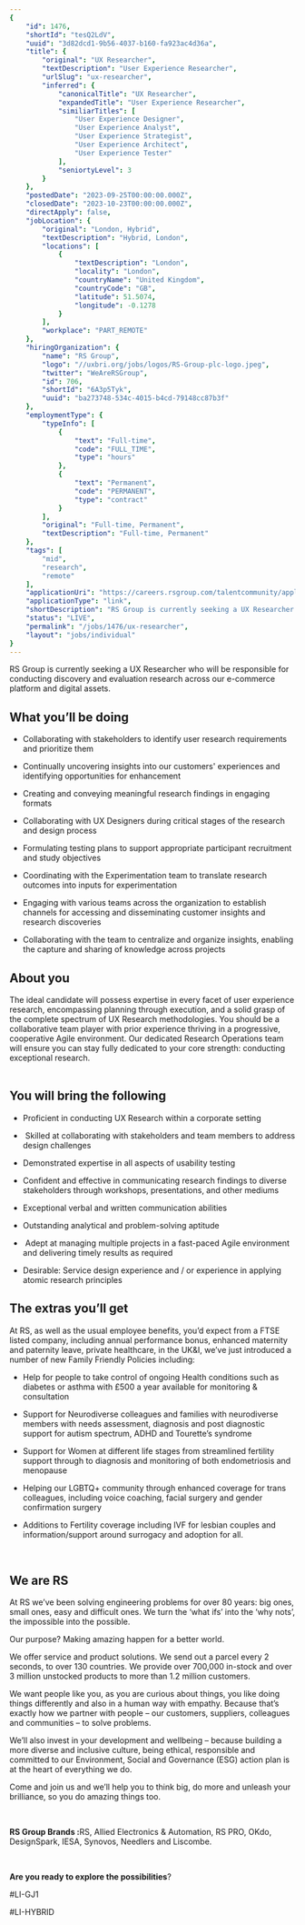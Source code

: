 ```yaml
---
{
	"id": 1476,
	"shortId": "tesQ2LdV",
	"uuid": "3d82dcd1-9b56-4037-b160-fa923ac4d36a",
	"title": {
		"original": "UX Researcher",
		"textDescription": "User Experience Researcher",
		"urlSlug": "ux-researcher",
		"inferred": {
			"canonicalTitle": "UX Researcher",
			"expandedTitle": "User Experience Researcher",
			"similiarTitles": [
				"User Experience Designer",
				"User Experience Analyst",
				"User Experience Strategist",
				"User Experience Architect",
				"User Experience Tester"
			],
			"seniortyLevel": 3
		}
	},
	"postedDate": "2023-09-25T00:00:00.000Z",
	"closedDate": "2023-10-23T00:00:00.000Z",
	"directApply": false,
	"jobLocation": {
		"original": "London, Hybrid",
		"textDescription": "Hybrid, London",
		"locations": [
			{
				"textDescription": "London",
				"locality": "London",
				"countryName": "United Kingdom",
				"countryCode": "GB",
				"latitude": 51.5074,
				"longitude": -0.1278
			}
		],
		"workplace": "PART_REMOTE"
	},
	"hiringOrganization": {
		"name": "RS Group",
		"logo": "//uxbri.org/jobs/logos/RS-Group-plc-logo.jpeg",
		"twitter": "WeAreRSGroup",
		"id": 706,
		"shortId": "6A3p5Tyk",
		"uuid": "ba273748-534c-4015-b4cd-79148cc87b3f"
	},
	"employmentType": {
		"typeInfo": [
			{
				"text": "Full-time",
				"code": "FULL_TIME",
				"type": "hours"
			},
			{
				"text": "Permanent",
				"code": "PERMANENT",
				"type": "contract"
			}
		],
		"original": "Full-time, Permanent",
		"textDescription": "Full-time, Permanent"
	},
	"tags": [
		"mid",
		"research",
		"remote"
	],
	"applicationUri": "https://careers.rsgroup.com/talentcommunity/apply/985896701/?locale=en_GB",
	"applicationType": "link",
	"shortDescription": "RS Group is currently seeking a UX Researcher who will be responsible for conducting discovery and evaluation research across our e-commerce- platform and digital assets.  What you’ll’ be doing",
	"status": "LIVE",
	"permalink": "/jobs/1476/ux-researcher",
	"layout": "jobs/individual"
}
---
```

<p>RS Group is currently seeking a UX Researcher who will be responsible for conducting discovery and evaluation research across our e-commerce platform and digital assets.&nbsp;</p><h2>What you’ll be doing</h2><ul><li><p>Collaborating with stakeholders to identify user research requirements and prioritize them</p></li><li><p>Continually uncovering insights into our customers' experiences and identifying opportunities for enhancement</p></li><li><p>Creating and conveying meaningful research findings in engaging formats</p></li><li><p>Collaborating with UX Designers during critical stages of the research and design process</p></li><li><p>Formulating testing plans to support appropriate participant recruitment and study objectives</p></li><li><p>Coordinating with the Experimentation team to translate research outcomes into inputs for experimentation</p></li><li><p>Engaging with various teams across the organization to establish channels for accessing and disseminating customer insights and research discoveries</p></li><li><p>Collaborating with the team to centralize and organize insights, enabling the capture and sharing of knowledge across projects&nbsp;</p></li></ul><h2>About you</h2><p>The ideal candidate will possess expertise in every facet of user experience research, encompassing planning through execution, and a solid grasp of the complete spectrum of UX Research methodologies. You should be a collaborative team player with prior experience thriving in a progressive, cooperative Agile environment. Our dedicated Research Operations team will ensure you can stay fully dedicated to your core strength: conducting exceptional research.<br>&nbsp;</p><h2>You will bring the following</h2><ul><li><p>Proficient in conducting UX Research within a corporate setting</p></li><li><p>&nbsp;Skilled at collaborating with stakeholders and team members to address design challenges</p></li><li><p>Demonstrated expertise in all aspects of usability testing</p></li><li><p>Confident and effective in communicating research findings to diverse stakeholders through workshops, presentations, and other mediums</p></li><li><p>Exceptional verbal and written communication abilities</p></li><li><p>Outstanding analytical and problem-solving aptitude</p></li><li><p>&nbsp;Adept at managing multiple projects in a fast-paced Agile environment and delivering timely results as required</p></li><li><p>Desirable: Service design experience and / or experience in applying atomic research principles&nbsp;</p></li></ul><h2>The extras you’ll get</h2><p>​At RS, as well as the usual employee benefits, you’d expect from a FTSE listed company, including annual performance bonus, enhanced maternity and paternity leave, private healthcare, in the UK&amp;I, we’ve just introduced a number of new Family Friendly Policies including:​</p><ul><li><p>Help for people to take control of ongoing Health conditions such as diabetes or asthma with £500 a year available for monitoring &amp; consultation​</p></li><li><p>Support for Neurodiverse colleagues and families with neurodiverse members with needs assessment, diagnosis and post diagnostic support for autism spectrum, ADHD and Tourette’s syndrome​</p></li><li><p>Support for Women at different life stages from streamlined fertility support through to diagnosis and monitoring of both endometriosis and menopause​</p></li><li><p>Helping our LGBTQ+ community through enhanced coverage for trans colleagues, including voice coaching, facial surgery and gender confirmation surgery​</p></li><li><p>Additions to Fertility coverage including IVF for lesbian couples and information/support around surrogacy and adoption for all.&nbsp;</p></li></ul><p>&nbsp;</p><h2><strong>We are RS</strong></h2><p>At RS we’ve been solving engineering problems for over 80 years: big ones, small ones, easy and difficult ones. We turn the ‘what ifs’ into the ‘why nots’, the impossible into the possible.&nbsp; ​</p><p>Our purpose? Making amazing happen for a better world.&nbsp; ​</p><p>We offer service and product solutions. We send out a parcel every 2 seconds, to over 130 countries. We provide over 700,000 in-stock and over 3 million unstocked products to more than 1.2 million customers.&nbsp; ​</p><p>We want people like you, as you are curious about things, you like doing things differently and also in a human way with empathy. Because that’s exactly how we partner with people – our customers, suppliers, colleagues and communities – to solve problems.&nbsp; ​</p><p>We’ll also invest in your development and wellbeing – because building a more diverse and inclusive culture, being ethical, responsible and committed to our Environment, Social and Governance (ESG) action plan is at the heart of everything we do. ​</p><p>Come and join us and we’ll help you to think big, do more and unleash your brilliance, so you do amazing things too.​</p><p>&nbsp;</p><p><strong>RS Group Brands :</strong>RS, Allied Electronics &amp; Automation, RS PRO, OKdo, DesignSpark, IESA, Synovos, Needlers and Liscombe.&nbsp;</p><p> &nbsp;</p><p><strong>Are you ready to explore the possibilities</strong>?</p><p>#LI-GJ1</p><p>#LI-HYBRID</p><p>&nbsp;</p>
